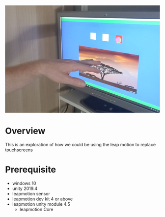 ![alt text](https://github.com/sebastienjouhans/leapmotion-ux-exploration/blob/master/screenshot.png?raw=true)

# Overview
This is an exploration of how we could be using the leap motion to replace touchscreens

# Prerequisite
* windows 10
* unity 2019.4
* leapmotion sensor
* leapmotion dev kit 4 or above
* leapmotion unity module 4.5
  * leapmotion Core
 
 
